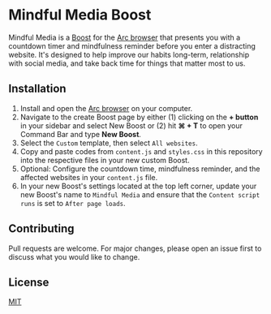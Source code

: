 # Mindful Media Boost

Mindful Media is a [Boost](https://browserinc.notion.site/Arc-Boosts-beta-fd9ea0bfb1b54e9c82c2d88182096405) for the [Arc browser](https://arc.net/) that presents you with a countdown timer and mindfulness reminder before you enter a distracting website. It's designed to help improve our habits long-term, relationship with social media, and take back time for things that matter most to us.

## Installation

1. Install and open the [Arc browser](https://arc.net/) on your computer.
2. Navigate to the create Boost page by either (1) clicking on the **+ button** in your sidebar and select New Boost or (2) hit **⌘ + T** to open your Command Bar and type **New Boost**.
3. Select the `Custom` template, then select `All websites`.
4. Copy and paste codes from `content.js` and `styles.css` in this repository into the respective files in your new custom Boost.
5. Optional: Configure the countdown time, mindfulness reminder, and the affected websites in your `content.js` file.
6. In your new Boost's settings located at the top left corner, update your new Boost's name to `Mindful Media` and ensure that the `Content script runs` is set to `After page loads`.

## Contributing

Pull requests are welcome. For major changes, please open an issue first to discuss what you would like to change.

## License

[MIT](https://choosealicense.com/licenses/mit/)
